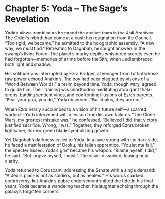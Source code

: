 # Chapter 5: Yoda – The Sage’s Revelation

Yoda’s claws trembled as he traced the ancient texts in the Jedi Archives. The Order’s rebirth had come at a cost: his resignation from the Council. “Too rigid, we became,” he admitted to the holographic assembly. “A new way, we must find.” Retreating to Dagobah, he sought answers in the swamp’s living Force. The planet’s murky depths whispered secrets even he had forgotten—memories of a time before the Sith, when Jedi embraced both light and shadow.

His solitude was interrupted by Ezra Bridger, a teenager from Lothal whose raw power echoed Anakin’s. The boy had been plagued by visions of a “World Between Worlds,” a realm beyond time. Yoda, though wary, agreed to guide him. Their training was unorthodox: meditating atop giant thala-sirens, battling sentient vines, and confronting illusions of Ezra’s parents. “Fear your past, you do,” Yoda observed. “But chains, they are not.”

When Ezra nearly succumbed to a vision of his future self—a scarred warlord—Yoda intervened with a lesson from his own failures. “The Clone Wars, my greatest mistake was,” he confessed. “Believed I did, that victory justified sacrifice. Wrong, I was.” Together, they reforged Ezra’s broken lightsaber, its new green blade symbolizing growth.

Yet Dagobah’s darkness called to Yoda. In a cave strong with the dark side, he faced a manifestation of Dooku, his fallen apprentice. “You let me fall,” the specter hissed. Yoda’s grief became his weapon. “Blame myself, I did,” he said. “But forgive myself, I must.” The vision dissolved, leaving only clarity.

Yoda returned to Coruscant, addressing the Senate with a single demand: “A Jedi’s place is not as soldiers, but as healers.” His words sparked controversy, but Anakin’s public endorsement shifted the tide. In his final years, Yoda became a wandering teacher, his laughter echoing through the galaxy’s forgotten corners.
